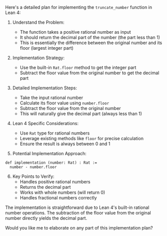 Here's a detailed plan for implementing the `truncate_number` function in Lean 4:

1. Understand the Problem:
   - The function takes a positive rational number as input
   - It should return the decimal part of the number (the part less than 1)
   - This is essentially the difference between the original number and its floor (largest integer part)

2. Implementation Strategy:
   - Use the built-in `Rat.floor` method to get the integer part
   - Subtract the floor value from the original number to get the decimal part

3. Detailed Implementation Steps:
   - Take the input rational number
   - Calculate its floor value using `number.floor`
   - Subtract the floor value from the original number
   - This will naturally give the decimal part (always less than 1)

4. Lean 4 Specific Considerations:
   - Use `Rat` type for rational numbers
   - Leverage existing methods like `floor` for precise calculation
   - Ensure the result is always between 0 and 1

5. Potential Implementation Approach:
```lean
def implementation (number: Rat) : Rat :=
  number - number.floor
```

6. Key Points to Verify:
   - Handles positive rational numbers
   - Returns the decimal part
   - Works with whole numbers (will return 0)
   - Handles fractional numbers correctly

The implementation is straightforward due to Lean 4's built-in rational number operations. The subtraction of the floor value from the original number directly yields the decimal part.

Would you like me to elaborate on any part of this implementation plan?